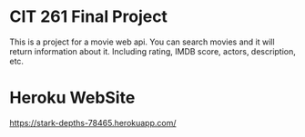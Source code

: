 # CIT 261 Final Project
This is a project for a movie web api. You can search movies and it will return information about it. Including rating, IMDB score, actors, description, etc.

# Heroku WebSite
https://stark-depths-78465.herokuapp.com/